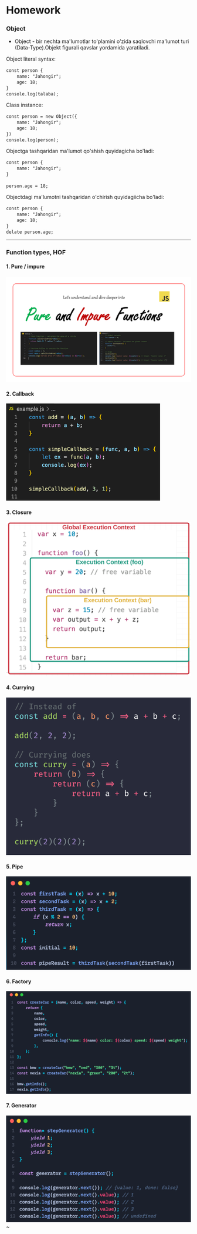 # Homework

### Object

- Object - bir nechta ma'lumotlar to'plamini o'zida saqlovchi ma'lumot turi (Data-Type).Objekt figurali qavslar yordamida yaratiladi.

Object literal syntax:
```
const person {
    name: "Jahongir";
    age: 18;
}
console.log(talaba);

```

Class instance:

```
const person = new Object({
    name: "Jahongir";
    age: 18;
})
console.log(person);

```

Objectga tashqaridan ma'lumot qo'shish quyidagicha bo'ladi:

```
const person {
    name: "Jahongir";
}

person.age = 18;

```

Objectdagi ma'lumotni tashqaridan o'chirish quyidagiicha bo'ladi:

```
const person {
    name: "Jahongir";
    age: 18;
}
delate person.age;

```
---

### Function types, HOF

#### 1. Pure / impure
![](./images/pure-impure.png)

#### 2. Callback
![](./images/callback.png)

#### 3. Closure
![](./images/closure.png)

#### 4. Currying
![](./images/curryung.png)

#### 5. Pipe
![](./images/pipe.png)

#### 6. Factory
![](./images/factory.png)

#### 7. Generator
![](./images/Generator.png)~